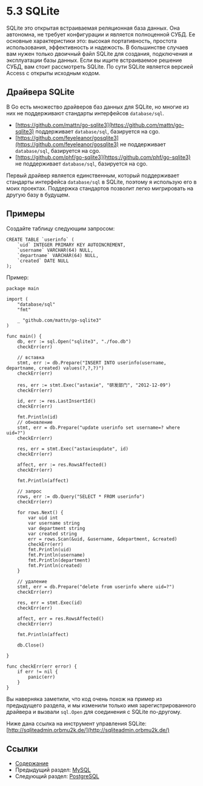 # 5.3 SQLite

SQLite это открытая встраиваемая реляционная база данных. Она автономна, не требует конфигурации и является полноценной СУБД. Ее основные характеристики это: высокая портативность, простота использования, эффективность и надежость. В большинстве случаев вам нужен только двоичный файл SQLite для создания, подключения и эксплуатации базы данных. Если вы ищите встраиваемое решение СУБД, вам стоит рассмотреть SQLite. По сути SQLite является версией Access с открыты исходным кодом.

## Драйвера SQLite

В Go есть множество драйверов баз данных для SQLite, но многие из них не поддерживают стандарты интерфейсов `database/sql`.

- [https://github.com/mattn/go-sqlite3](https://github.com/mattn/go-sqlite3) поддерживает `database/sql`, базируется на cgo.
- [https://github.com/feyeleanor/gosqlite3](https://github.com/feyeleanor/gosqlite3) не поддерживает `database/sql`, базируется на cgo.
- [https://github.com/phf/go-sqlite3](https://github.com/phf/go-sqlite3) не поддерживает `database/sql`, базируется на cgo.

Первый драйвер является единственным, который поддерживает стандарты интерфейса `database/sql` в SQLite, поэтому я использую его в моих проектах. Поддержка стандартов позволит легко мигрировать на другую базу в будущем.

## Примеры

Создайте таблицу следующим запросом:

    CREATE TABLE `userinfo` (
        `uid` INTEGER PRIMARY KEY AUTOINCREMENT,
        `username` VARCHAR(64) NULL,
        `departname` VARCHAR(64) NULL,
        `created` DATE NULL
    );

Пример:

    package main
    
    import (
    	"database/sql"
    	"fmt"
    
    	_ "github.com/mattn/go-sqlite3"
    )
    
    func main() {
    	db, err := sql.Open("sqlite3", "./foo.db")
    	checkErr(err)
    
    	// вставка
    	stmt, err := db.Prepare("INSERT INTO userinfo(username, departname, created) values(?,?,?)")
    	checkErr(err)
    
    	res, err := stmt.Exec("astaxie", "研发部门", "2012-12-09")
    	checkErr(err)
    
    	id, err := res.LastInsertId()
    	checkErr(err)
    
    	fmt.Println(id)
    	// обновление
    	stmt, err = db.Prepare("update userinfo set username=? where uid=?")
    	checkErr(err)
    
    	res, err = stmt.Exec("astaxieupdate", id)
    	checkErr(err)
    
    	affect, err := res.RowsAffected()
    	checkErr(err)
    
    	fmt.Println(affect)
    
    	// запрос
    	rows, err := db.Query("SELECT * FROM userinfo")
    	checkErr(err)
    
    	for rows.Next() {
    		var uid int
    		var username string
    		var department string
    		var created string
    		err = rows.Scan(&uid, &username, &department, &created)
    		checkErr(err)
    		fmt.Println(uid)
    		fmt.Println(username)
    		fmt.Println(department)
    		fmt.Println(created)
    	}
    
    	// удаление
    	stmt, err = db.Prepare("delete from userinfo where uid=?")
    	checkErr(err)
    
    	res, err = stmt.Exec(id)
    	checkErr(err)
    
    	affect, err = res.RowsAffected()
    	checkErr(err)
    
    	fmt.Println(affect)
    
    	db.Close()
    
    }
    
    func checkErr(err error) {
    	if err != nil {
    		panic(err)
    	}
    }


Вы наверняка заметили, что код очень похож на пример из предыдущего раздела, и мы изменили только имя зарегистрированного драйвера и вызвали `sql.Open` для соединения с SQLite по-другому.

Ниже дана ссылка на инструмент управления SQLite: [http://sqliteadmin.orbmu2k.de/](http://sqliteadmin.orbmu2k.de/)

## Ссылки

- [Содержание](preface.md)
- Предыдущий раздел: [MySQL](05.2.md)
- Следующий раздел: [PostgreSQL](05.4.md)

